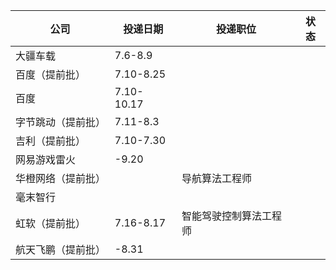| 公司               | 投递日期   | 投递职位               | 状态 |
| ------------------ | ---------- | ---------------------- | ---- |
| 大疆车载           | 7.6-8.9    |                        |      |
| 百度（提前批）     | 7.10-8.25  |                        |      |
| 百度               | 7.10-10.17 |                        |      |
| 字节跳动（提前批） | 7.11-8.3   |                        |      |
| 吉利（提前批）     | 7.10-7.30  |                        |      |
| 网易游戏雷火       | -9.20      |                        |      |
| 华橙网络（提前批） |            | 导航算法工程师         |      |
| 毫末智行           |            |                        |      |
| 虹软（提前批）     | 7.16-8.17  | 智能驾驶控制算法工程师 |      |
| 航天飞鹏（提前批）           | -8.31      |                        |      |
